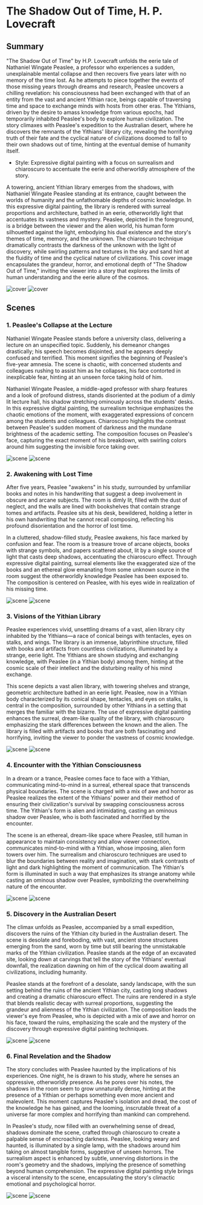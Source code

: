 # The Shadow Out of Time, H. P. Lovecraft

## Summary

"The Shadow Out of Time" by H.P. Lovecraft unfolds the eerie tale of Nathaniel Wingate Peaslee, a professor who experiences a sudden, unexplainable mental collapse and then recovers five years later with no memory of the time lost. As he attempts to piece together the events of those missing years through dreams and research, Peaslee uncovers a chilling revelation: his consciousness had been exchanged with that of an entity from the vast and ancient Yithian race, beings capable of traversing time and space to exchange minds with hosts from other eras. The Yithians, driven by the desire to amass knowledge from various epochs, had temporarily inhabited Peaslee's body to explore human civilization. The story climaxes with Peaslee's expedition to the Australian desert, where he discovers the remnants of the Yithians' library city, revealing the horrifying truth of their fate and the cyclical nature of civilizations doomed to fall to their own shadows out of time, hinting at the eventual demise of humanity itself.

* Style: Expressive digital painting with a focus on surrealism and chiaroscuro to accentuate the eerie and otherworldly atmosphere of the story.

A towering, ancient Yithian library emerges from the shadows, with Nathaniel Wingate Peaslee standing at its entrance, caught between the worlds of humanity and the unfathomable depths of cosmic knowledge. In this expressive digital painting, the library is rendered with surreal proportions and architecture, bathed in an eerie, otherworldly light that accentuates its vastness and mystery. Peaslee, depicted in the foreground, is a bridge between the viewer and the alien world, his human form silhouetted against the light, embodying his dual existence and the story's themes of time, memory, and the unknown. The chiaroscuro technique dramatically contrasts the darkness of the unknown with the light of discovery, while swirling patterns and textures in the sky and sand hint at the fluidity of time and the cyclical nature of civilizations. This cover image encapsulates the grandeur, horror, and emotional depth of "The Shadow Out of Time," inviting the viewer into a story that explores the limits of human understanding and the eerie allure of the cosmos.

![cover](cover1a.webp)
![cover](cover1b.webp)

## Scenes

### 1. Peaslee's Collapse at the Lecture

Nathaniel Wingate Peaslee stands before a university class, delivering a lecture on an unspecified topic. Suddenly, his demeanor changes drastically; his speech becomes disjointed, and he appears deeply confused and terrified. This moment signifies the beginning of Peaslee's five-year amnesia. The scene is chaotic, with concerned students and colleagues rushing to assist him as he collapses, his face contorted in inexplicable fear, hinting at an unseen force taking hold of him.

Nathaniel Wingate Peaslee, a middle-aged professor with sharp features and a look of profound distress, stands disoriented at the podium of a dimly lit lecture hall, his shadow stretching ominously across the students' desks. In this expressive digital painting, the surrealism technique emphasizes the chaotic emotions of the moment, with exaggerated expressions of concern among the students and colleagues. Chiaroscuro highlights the contrast between Peaslee's sudden moment of darkness and the mundane brightness of the academic setting. The composition focuses on Peaslee's face, capturing the exact moment of his breakdown, with swirling colors around him suggesting the invisible force taking over.

![scene](scene1a.webp)
![scene](scene1b.webp)

### 2. Awakening with Lost Time

After five years, Peaslee "awakens" in his study, surrounded by unfamiliar books and notes in his handwriting that suggest a deep involvement in obscure and arcane subjects. The room is dimly lit, filled with the dust of neglect, and the walls are lined with bookshelves that contain strange tomes and artifacts. Peaslee sits at his desk, bewildered, holding a letter in his own handwriting that he cannot recall composing, reflecting his profound disorientation and the horror of lost time.

In a cluttered, shadow-filled study, Peaslee awakens, his face marked by confusion and fear. The room is a treasure trove of arcane objects, books with strange symbols, and papers scattered about, lit by a single source of light that casts deep shadows, accentuating the chiaroscuro effect. Through expressive digital painting, surreal elements like the exaggerated size of the books and an ethereal glow emanating from some unknown source in the room suggest the otherworldly knowledge Peaslee has been exposed to. The composition is centered on Peaslee, with his eyes wide in realization of his missing time.

![scene](scene2a.webp)
![scene](scene2b.webp)

### 3. Visions of the Yithian Library

Peaslee experiences vivid, unsettling dreams of a vast, alien library city inhabited by the Yithians—a race of conical beings with tentacles, eyes on stalks, and wings. The library is an immense, labyrinthine structure, filled with books and artifacts from countless civilizations, illuminated by a strange, eerie light. The Yithians are shown studying and exchanging knowledge, with Peaslee (in a Yithian body) among them, hinting at the cosmic scale of their intellect and the disturbing reality of his mind exchange.

This scene depicts a vast alien library, with towering shelves and strange, geometric architecture bathed in an eerie light. Peaslee, now in a Yithian body characterized by its conical shape, tentacles, and eyes on stalks, is central in the composition, surrounded by other Yithians in a setting that merges the familiar with the bizarre. The use of expressive digital painting enhances the surreal, dream-like quality of the library, with chiaroscuro emphasizing the stark differences between the known and the alien. The library is filled with artifacts and books that are both fascinating and horrifying, inviting the viewer to ponder the vastness of cosmic knowledge.

![scene](scene3a.webp)
![scene](scene3b.webp)

### 4. Encounter with the Yithian Consciousness

In a dream or a trance, Peaslee comes face to face with a Yithian, communicating mind-to-mind in a surreal, ethereal space that transcends physical boundaries. The scene is charged with a mix of awe and horror as Peaslee realizes the extent of the Yithians' power and their method of ensuring their civilization's survival by swapping consciousness across time. The Yithian's form is alien and intimidating, casting an ominous shadow over Peaslee, who is both fascinated and horrified by the encounter.

The scene is an ethereal, dream-like space where Peaslee, still human in appearance to maintain consistency and allow viewer connection, communicates mind-to-mind with a Yithian, whose imposing, alien form towers over him. The surrealism and chiaroscuro techniques are used to blur the boundaries between reality and imagination, with stark contrasts of light and dark highlighting the moment of communication. The Yithian's form is illuminated in such a way that emphasizes its strange anatomy while casting an ominous shadow over Peaslee, symbolizing the overwhelming nature of the encounter.

![scene](scene4a.webp)
![scene](scene4b.webp)

### 5. Discovery in the Australian Desert

The climax unfolds as Peaslee, accompanied by a small expedition, discovers the ruins of the Yithian city buried in the Australian desert. The scene is desolate and foreboding, with vast, ancient stone structures emerging from the sand, worn by time but still bearing the unmistakable marks of the Yithian civilization. Peaslee stands at the edge of an excavated site, looking down at carvings that tell the story of the Yithians' eventual downfall, the realization dawning on him of the cyclical doom awaiting all civilizations, including humanity.

Peaslee stands at the forefront of a desolate, sandy landscape, with the sun setting behind the ruins of the ancient Yithian city, casting long shadows and creating a dramatic chiaroscuro effect. The ruins are rendered in a style that blends realistic decay with surreal proportions, suggesting the grandeur and alienness of the Yithian civilization. The composition leads the viewer's eye from Peaslee, who is depicted with a mix of awe and horror on his face, toward the ruins, emphasizing the scale and the mystery of the discovery through expressive digital painting techniques.

![scene](scene5a.webp)
![scene](scene5b.webp)

### 6. Final Revelation and the Shadow

The story concludes with Peaslee haunted by the implications of his experiences. One night, he is drawn to his study, where he senses an oppressive, otherworldly presence. As he pores over his notes, the shadows in the room seem to grow unnaturally dense, hinting at the presence of a Yithian or perhaps something even more ancient and malevolent. This moment captures Peaslee's isolation and dread, the cost of the knowledge he has gained, and the looming, inscrutable threat of a universe far more complex and horrifying than mankind can comprehend.

In Peaslee's study, now filled with an overwhelming sense of dread, shadows dominate the scene, crafted through chiaroscuro to create a palpable sense of encroaching darkness. Peaslee, looking weary and haunted, is illuminated by a single lamp, with the shadows around him taking on almost tangible forms, suggestive of unseen horrors. The surrealism aspect is enhanced by subtle, unnerving distortions in the room's geometry and the shadows, implying the presence of something beyond human comprehension. The expressive digital painting style brings a visceral intensity to the scene, encapsulating the story's climactic emotional and psychological horror.

![scene](scene6a.webp)
![scene](scene6b.webp)


